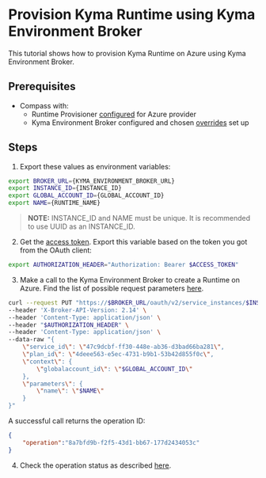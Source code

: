 # Provision Kyma Runtime using Kyma Environment Broker

This tutorial shows how to provision Kyma Runtime on Azure using Kyma Environment Broker.

## Prerequisites

- Compass with:
  * Runtime Provisioner [configured](../provisioner/08-02-provisioning-gardener.md) for Azure provider
  * Kyma Environment Broker configured and chosen [overrides](03-06-runtime-overrides.md) set up

## Steps

1. Export these values as environment variables:

```bash
export BROKER_URL={KYMA_ENVIRONMENT_BROKER_URL}
export INSTANCE_ID={INSTANCE_ID}
export GLOBAL_ACCOUNT_ID={GLOBAL_ACCOUNT_ID}
export NAME={RUNTIME_NAME}
```

> **NOTE:** INSTANCE_ID and NAME must be unique. It is recommended to use UUID as an INSTANCE_ID.

2. Get the [access token](./03-05-authorization.md). Export this variable based on the token you got from the OAuth client:

```bash
export AUTHORIZATION_HEADER="Authorization: Bearer $ACCESS_TOKEN"
```

3. Make a call to the Kyma Environment Broker to create a Runtime on Azure. Find the list of possible request parameters [here](./03-01-service-description.md).

```bash
curl --request PUT "https://$BROKER_URL/oauth/v2/service_instances/$INSTANCE_ID?accepts_incomplete=true" \
--header 'X-Broker-API-Version: 2.14' \
--header 'Content-Type: application/json' \
--header "$AUTHORIZATION_HEADER" \
--header 'Content-Type: application/json' \
--data-raw "{
    \"service_id\": \"47c9dcbf-ff30-448e-ab36-d3bad66ba281\",
    \"plan_id\": \"4deee563-e5ec-4731-b9b1-53b42d855f0c\",
    \"context\": {
        \"globalaccount_id\": \"$GLOBAL_ACCOUNT_ID\"
    },
    \"parameters\": {
        \"name\": \"$NAME\"
    }
}"
```

A successful call returns the operation ID:

```json
{
    "operation":"8a7bfd9b-f2f5-43d1-bb67-177d2434053c"
}
```

4. Check the operation status as described [here](08-03-operation-status.md).
